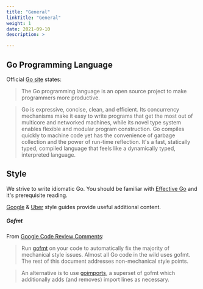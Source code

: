 ```yaml
---
title: "General"
linkTitle: "General"
weight: 1
date: 2021-09-10
description: >

---
```


## Go Programming Language

Official [Go site](https://go.dev) states:
> The Go programming language is an open source project to make programmers more productive.

> Go is expressive, concise, clean, and efficient. Its concurrency mechanisms make it easy to write programs that get the most out of multicore and networked machines, while its novel type system enables flexible and modular program construction. Go compiles quickly to machine code yet has the convenience of garbage collection and the power of run-time reflection. It's a fast, statically typed, compiled language that feels like a dynamically typed, interpreted language.

## Style

We strive to write idiomatic Go. You should be familiar with [Effective Go](https://go.dev/doc/effective_go) and it's prerequisite reading.

[Google](https://github.com/golang/go/wiki/CodeReviewComments) & [Uber](https://github.com/uber-go/guide/blob/master/style.md) style guides provide useful additional content.

##### Gofmt

From [Google Code Review Comments](https://github.com/golang/go/wiki/CodeReviewComments#gofmt):

> Run [gofmt](https://golang.org/cmd/gofmt/) on your code to automatically fix the majority of mechanical style issues. Almost all Go code in the wild uses gofmt. The rest of this document addresses non-mechanical style points.

> An alternative is to use [goimports](https://godoc.org/golang.org/x/tools/cmd/goimports), a superset of gofmt which additionally adds (and removes) import lines as necessary.
